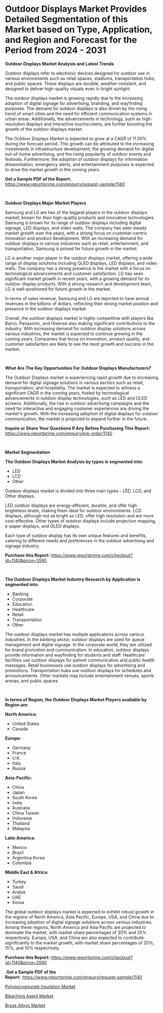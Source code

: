<p><h1>Outdoor Displays Market Provides Detailed Segmentation of this Market based on Type, Application, and Region and Forecast for the Period from 2024 - 2031</h1></p><p><strong>Outdoor Displays Market Analysis and Latest Trends</strong></p>
<p><p>Outdoor displays refer to electronic devices designed for outdoor use in various environments such as retail spaces, stadiums, transportation hubs, and public spaces. These displays are durable, weather-resistant, and designed to deliver high-quality visuals even in bright sunlight.</p><p>The outdoor displays market is growing rapidly due to the increasing adoption of digital signage for advertising, branding, and wayfinding purposes. The demand for outdoor displays is also driven by the rising trend of smart cities and the need for efficient communication systems in urban areas. Additionally, the advancements in technology, such as high-resolution displays and interactive touchscreens, are further boosting the growth of the outdoor displays market.</p><p>The Outdoor Displays Market is expected to grow at a CAGR of 11.50% during the forecast period. This growth can be attributed to the increasing investments in infrastructure development, the growing demand for digital out-of-home advertising, and the rising popularity of outdoor events and festivals. Furthermore, the adoption of outdoor displays for information dissemination, emergency alerts, and entertainment purposes is expected to drive the market growth in the coming years.</p></p>
<p><strong>Get a Sample PDF of the Report:&nbsp;</strong> <a href="https://www.reportprime.com/enquiry/request-sample/1140">https://www.reportprime.com/enquiry/request-sample/1140</a></p>
<p>&nbsp;</p>
<p><strong>Outdoor Displays Major Market Players</strong></p>
<p><p>Samsung and LG are two of the biggest players in the outdoor displays market, known for their high-quality products and innovative technologies. Samsung is known for its range of outdoor displays including digital signage, LED displays, and video walls. The company has seen steady market growth over the years, with a strong focus on customer-centric innovation and product development. With an increasing demand for outdoor displays in various industries such as retail, entertainment, and transportation, Samsung is poised for future growth in the market.</p><p>LG is another major player in the outdoor displays market, offering a wide range of display solutions including OLED displays, LED displays, and video walls. The company has a strong presence in the market with a focus on technological advancements and customer satisfaction. LG has seen significant market growth in recent years, with a growing demand for its outdoor display products. With a strong research and development team, LG is well-positioned for future growth in the market.</p><p>In terms of sales revenue, Samsung and LG are reported to have annual revenues in the billions of dollars, reflecting their strong market position and presence in the outdoor displays market.</p><p>Overall, the outdoor displays market is highly competitive with players like Barco, Panasonic, and Hisense also making significant contributions to the industry. With increasing demand for outdoor display solutions across various industries, the market is expected to continue growing in the coming years. Companies that focus on innovation, product quality, and customer satisfaction are likely to see the most growth and success in the market.</p></p>
<p>&nbsp;</p>
<p><strong>What Are The Key Opportunities For Outdoor Displays Manufacturers?</strong></p>
<p><p>The Outdoor Displays market is experiencing rapid growth due to increasing demand for digital signage solutions in various sectors such as retail, transportation, and hospitality. The market is expected to witness a significant CAGR in the coming years, fueled by technological advancements in outdoor display technologies, such as LED and OLED screens. Additionally, the rise in outdoor advertising campaigns and the need for interactive and engaging customer experiences are driving the market's growth. With the increasing adoption of digital displays for outdoor communication, the market is projected to expand further in the future.</p></p>
<p><strong>Inquire or Share Your Questions If Any Before Purchasing This Report:</strong> <a href="https://www.reportprime.com/enquiry/pre-order/1140">https://www.reportprime.com/enquiry/pre-order/1140</a></p>
<p>&nbsp;</p>
<p><strong>Market Segmentation</strong></p>
<p><strong>The Outdoor Displays Market Analysis by types is segmented into:</strong></p>
<p><ul><li>LED</li><li>LCD</li><li>Other</li></ul></p>
<p><p>Outdoor displays market is divided into three main types - LED, LCD, and Other displays.</p><p>LED outdoor displays are energy-efficient, durable, and offer high brightness levels, making them ideal for outdoor environments. LCD displays, although not as bright as LED, offer high resolution and are more cost-effective. Other types of outdoor displays include projection mapping, e-paper displays, and OLED displays.</p><p>Each type of outdoor display has its own unique features and benefits, catering to different needs and preferences in the outdoor advertising and signage industry.</p></p>
<p><strong>Purchase this Report:&nbsp;</strong><a href="https://www.reportprime.com/checkout?id=1140&price=3590">https://www.reportprime.com/checkout?id=1140&price=3590</a></p>
<p>&nbsp;</p>
<p><strong>The Outdoor Displays Market Industry Research by Application is segmented into:</strong></p>
<p><ul><li>Banking</li><li>Corporate</li><li>Education</li><li>Healthcare</li><li>Retail</li><li>Transportation</li><li>Other</li></ul></p>
<p><p>The outdoor displays market has multiple applications across various industries. In the banking sector, outdoor displays are used for queue management and digital signage. In the corporate world, they are utilized for brand promotion and communication. In education, outdoor displays provide information and wayfinding for students and staff. Healthcare facilities use outdoor displays for patient communication and public health messages. Retail businesses use outdoor displays for advertising and promotions. Transportation hubs use outdoor displays for schedules and announcements. Other markets may include entertainment venues, sports arenas, and public spaces.</p></p>
<p>&nbsp;</p>
<p><strong>In terms of Region, the Outdoor Displays Market Players available by Region are:</strong></p>
<p>
    <p> <strong> North America: </strong>
        <ul>
            <li>United States</li>
            <li>Canada</li>
        </ul>
        </p> 
    <p> <strong> Europe: </strong>
        <ul>
            <li>Germany</li>
            <li>France</li>
            <li>U.K.</li>
            <li>Italy</li>
            <li>Russia</li>
        </ul>
        </p> 
    <p> <strong> Asia-Pacific: </strong>
        <ul>
            <li>China</li>
            <li>Japan</li>
            <li>South Korea</li>
            <li>India</li>
            <li>Australia</li>
            <li>China Taiwan</li>
            <li>Indonesia</li>
            <li>Thailand</li>
            <li>Malaysia</li>
        </ul>
        </p> 
    <p> <strong> Latin America: </strong>
        <ul>
            <li>Mexico</li>
            <li>Brazil</li>
            <li>Argentina Korea</li>
            <li>Colombia</li>
        </ul>
        </p> 
    <p> <strong> Middle East & Africa: </strong>
        <ul>
            <li>Turkey</li>
            <li>Saudi</li>
            <li>Arabia</li>
            <li>UAE</li>
            <li>Korea</li>
        </ul>
    </p>
    </p>
<p><p>The global outdoor displays market is expected to exhibit robust growth in the regions of North America, Asia Pacific, Europe, USA, and China due to increasing adoption of digital signage solutions across various industries. Among these regions, North America and Asia Pacific are projected to dominate the market, with market share percentages of 30% and 25% respectively. Europe, USA, and China are also expected to contribute significantly to the market growth, with market share percentages of 20%, 15%, and 10% respectively.</p></p>
<p><strong>Purchase this Report: </strong><a href="https://www.reportprime.com/checkout?id=1140&price=3590">https://www.reportprime.com/checkout?id=1140&price=3590</a></p>
<p>&nbsp;<strong>Get a Sample PDF of the Report:&nbsp;&nbsp;</strong><a href="https://www.reportprime.com/enquiry/request-sample/1140">https://www.reportprime.com/enquiry/request-sample/1140</a></p>
<p><strong></strong></p>
<p><p><a href="https://meowing-lemming-dd3.notion.site/Polyisocyanurate-Insulation-Market-with-the-goal-of-estimating-the-market-size-and-future-growth-pot-9a95d07a2e9c4a5c87d160aa5838d398">Polyisocyanurate Insulation Market</a></p><p><a href="https://unruly-ladybug-44b.notion.site/Bleaching-Agent-Market-Research-Report-Forecasted-for-Period-from-2024-2031-by-Market-Type-Marke-461fc907345343ea9e13623828ea9de3">Bleaching Agent Market</a></p><p><a href="https://cute-banjo-8ca.notion.site/Braze-Alloys-Market-Research-Report-Forecasted-for-Period-from-2024-2031-by-Market-Type-Market-A-afe919e5f2554cf489140430c0a60771">Braze Alloys Market</a></p></p>